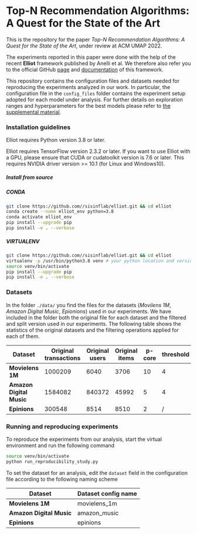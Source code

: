 # Top-N Recommendation Algorithms: A Quest for the State of the Art

This is the repository for the paper _Top-N Recommendation Algorithms: A Quest for the State of the Art_, under review at ACM UMAP 2022.

The experiments reported in this paper were done with the help of the recent **Elliot** framework published by Anelli et al. We therefore also refer you to the official GitHub [page](https://github.com/sisinflab/elliot) and [documentation](https://elliot.readthedocs.io/en/latest/) of this framework.

This repository contains the configuration files and datasets needed for reproducing the experiments analyzed in our work.
In particular, the configuration file in the `config_files` folder contains the experiment setup adopted for each model under analysis. For further details on exploration ranges and hyperparameters for the best models please refer to [the supplemental material](./Recommender_Systems_State_of_the_Art_Additional_Material.pdf).

### Installation guidelines
Elliot requires Python version 3.8 or later.

Elliot requires TensorFlow version 2.3.2 or later. If you want to use Elliot with a GPU, please ensure that CUDA or cudatoolkit version is 7.6 or later. This requires NVIDIA driver version >= 10.1 (for Linux and Windows10).

##### Install from source

##### CONDA
```bash
git clone https://github.com//sisinflab/elliot.git && cd elliot
conda create --name elliot_env python=3.8
conda activate elliot_env
pip install --upgrade pip
pip install -e . --verbose
```

##### VIRTUALENV
```bash
git clone https://github.com//sisinflab/elliot.git && cd elliot
virtualenv -p /usr/bin/python3.8 venv # your python location and version
source venv/bin/activate
pip install --upgrade pip
pip install -e . --verbose
```


### Datasets
In the folder `./data/` you find the files for the datasets (_Movilens 1M_, _Amazon Digital Music_, _Epionions_) used in our experiments. We have included in the folder both the original file for each dataset and the filtered and split version used in our experiments.
The following table shows the statistics of the original datasets and the filtering operations applied for each of them.

| Dataset                   | Original transactions | Original users            | Original items        |p-core                     | threshold             |
|---------------------------|-----------------------|---------------------------|-----------------------|---------------------------|-----------------------|
| **Movielens 1M**          | 1000209               | 6040                      | 3706                  | 10                        | 4                     |
| **Amazon Digital Music**  | 1584082               | 840372                    | 45992                 | 5                         | 4                     |
| **Epinions**              | 300548                | 8514                      | 8510                  | 2                         | /                     |

### Running and reproducing experiments

To reproduce the experiments from our analysis, start the virtual environment and run the following command
```bash
source venv/bin/activate
python run_reproducibility_study.py
```
To set the dataset for an analysis,  edit the `dataset` field in the configuration file according to the following naming scheme


| Dataset                   | Dataset config name        |
|---------------------------|----------------------------|
| **Movielens 1M**          | movielens_1m               |
| **Amazon Digital Music**  | amazon_music               |
| **Epinions**              | epinions                   |




